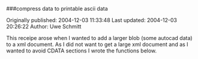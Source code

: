 ###compress data to printable ascii data

Originally published: 2004-12-03 11:33:48
Last updated: 2004-12-03 20:26:22
Author: Uwe Schmitt

This receipe arose when I wanted to add a larger blob (some autocad data) to a xml document. As I did not want to get a large xml document and as I wanted to avoid CDATA sections I wrote the functions below.